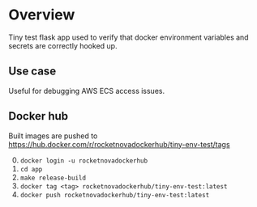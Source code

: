 # Overview

Tiny test flask app used to verify that docker environment variables and secrets are correctly hooked up.

## Use case

Useful for debugging AWS ECS access issues.

## Docker hub

Built images are pushed to https://hub.docker.com/r/rocketnovadockerhub/tiny-env-test/tags

0. `docker login -u rocketnovadockerhub`
1. `cd app`
2. `make release-build`
3. `docker tag <tag> rocketnovadockerhub/tiny-env-test:latest`
4. `docker push rocketnovadockerhub/tiny-env-test:latest`
